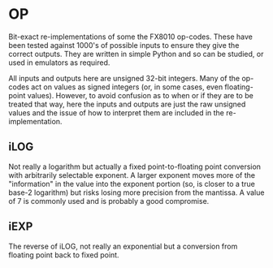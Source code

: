 # OP

Bit-exact re-implementations of some the FX8010 op-codes. These have been tested against 1000's
of possible inputs to ensure they give the correct outputs. They are written in simple Python
and so can be studied, or used in emulators as required.

All inputs and outputs here are unsigned 32-bit integers. Many of the op-codes act on values
as signed integers (or, in some cases, even floating-point values). However, to avoid
confusion as to when or if they are to be treated that way, here the inputs and
outputs are just the raw unsigned values and the issue of how to interpret them
are included in the re-implementation.

## iLOG

Not really a logarithm but actually a fixed point-to-floating point conversion with
arbitrarily selectable exponent. A larger exponent moves more of the "information"
in the value into the exponent portion (so, is closer to a true base-2 logarithm)
but risks losing more precision from the mantissa. A value of 7 is commonly used
and is probably a good compromise.

## iEXP

The reverse of iLOG, not really an exponential but a conversion from floating point back to fixed point.
